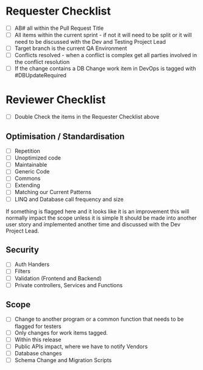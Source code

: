# Requester Checklist
- [ ]   AB# all within the Pull Request Title
- [ ]   All items within the current sprint - if not it will need to be split or it will need to be discussed with the Dev and Testing Project Lead
- [ ]   Target branch is the current QA Environment
- [ ]   Conflicts resolved - when a conflict is complex get all parties involved in the conflict resolution
- [ ]   If the change contains a DB Change work item in DevOps is tagged with #DBUpdateRequired

# Reviewer Checklist
- [ ]   Double Check the items in the Requester Checklist above
## Optimisation / Standardisation
- [ ]   Repetition
- [ ]   Unoptimized code
- [ ]   Maintainable
- [ ]   Generic Code
- [ ]   Commons
- [ ]   Extending
- [ ]   Matching our Current Patterns
- [ ]   LINQ and Database call frequency and size

If something is flagged here and it looks like it is an improvement this will normally impact the scope unless it is simple It should be made into another user story and implemented another time and discussed with the Dev Project Lead.

## Security
- [ ]   Auth Handers
- [ ]   Filters
- [ ]   Validation (Frontend and Backend)
- [ ]   Private controllers, Services and Functions
## Scope
- [ ]   Change to another program or a common function that needs to be flagged for testers
- [ ]   Only changes for work items tagged.
- [ ]   Within this release
- [ ]   Public APIs impact, where we have to notify Vendors
- [ ]   Database changes
- [ ]   Schema Change and Migration Scripts
